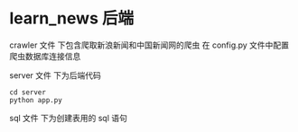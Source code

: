 # learn_news 后端

crawler 文件 下包含爬取新浪新闻和中国新闻网的爬虫
在 config.py 文件中配置爬虫数据库连接信息

server 文件 下为后端代码
```
cd server
python app.py
```

sql 文件 下为创建表用的 sql 语句
